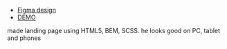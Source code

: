 - [Figma design](https://www.figma.com/file/aHd2rHMrnzDXhowLuIQjIyVQ/ThriveTalk-Landing-Page?node-id=0%3A1)
- [DEMO](https://misha-lysak.github.io/ThriveTalk/)

made landing page using HTML5, BEM, SCSS.
he looks good on PC, tablet and phones

